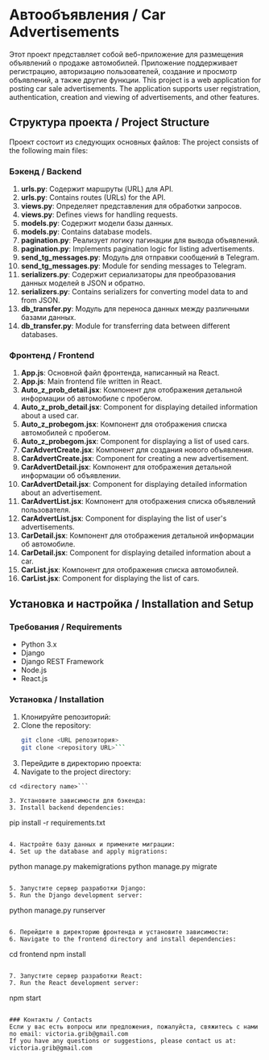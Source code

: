 # Автообъявления / Car Advertisements

Этот проект представляет собой веб-приложение для размещения объявлений о продаже автомобилей. Приложение поддерживает регистрацию, авторизацию пользователей, создание и просмотр объявлений, а также другие функции.
This project is a web application for posting car sale advertisements. The application supports user registration, authentication, creation and viewing of advertisements, and other features.

## Структура проекта / Project Structure

Проект состоит из следующих основных файлов:
The project consists of the following main files:

### Бэкенд / Backend

1. **urls.py**: Содержит маршруты (URL) для API.
1. **urls.py**: Contains routes (URLs) for the API.
2. **views.py**: Определяет представления для обработки запросов.
2. **views.py**: Defines views for handling requests.
3. **models.py**: Содержит модели базы данных.
3. **models.py**: Contains database models.
4. **pagination.py**: Реализует логику пагинации для вывода объявлений.
4. **pagination.py**: Implements pagination logic for listing advertisements.
5. **send_tg_messages.py**: Модуль для отправки сообщений в Telegram.
5. **send_tg_messages.py**: Module for sending messages to Telegram.
6. **serializers.py**: Содержит сериализаторы для преобразования данных моделей в JSON и обратно.
6. **serializers.py**: Contains serializers for converting model data to and from JSON.
7. **db_transfer.py**: Модуль для переноса данных между различными базами данных.
7. **db_transfer.py**: Module for transferring data between different databases.

### Фронтенд / Frontend

1. **App.js**: Основной файл фронтенда, написанный на React.
1. **App.js**: Main frontend file written in React.
2. **Auto_z_prob_detail.jsx**: Компонент для отображения детальной информации об автомобиле с пробегом.
2. **Auto_z_prob_detail.jsx**: Component for displaying detailed information about a used car.
3. **Auto_z_probegom.jsx**: Компонент для отображения списка автомобилей с пробегом.
3. **Auto_z_probegom.jsx**: Component for displaying a list of used cars.
4. **CarAdvertCreate.jsx**: Компонент для создания нового объявления.
4. **CarAdvertCreate.jsx**: Component for creating a new advertisement.
5. **CarAdvertDetail.jsx**: Компонент для отображения детальной информации об объявлении.
5. **CarAdvertDetail.jsx**: Component for displaying detailed information about an advertisement.
6. **CarAdvertList.jsx**: Компонент для отображения списка объявлений пользователя.
6. **CarAdvertList.jsx**: Component for displaying the list of user's advertisements.
7. **CarDetail.jsx**: Компонент для отображения детальной информации об автомобиле.
7. **CarDetail.jsx**: Component for displaying detailed information about a car.
8. **CarList.jsx**: Компонент для отображения списка автомобилей.
8. **CarList.jsx**: Component for displaying the list of cars.

## Установка и настройка / Installation and Setup

### Требования / Requirements

- Python 3.x
- Django
- Django REST Framework
- Node.js
- React.js

### Установка / Installation

1. Клонируйте репозиторий:
1. Clone the repository:
   ```bash
   git clone <URL репозитория>
   git clone <repository URL>```

2. Перейдите в директорию проекта:
2. Navigate to the project directory:
 ```cd <название директории>
cd <directory name>```

3. Установите зависимости для бэкенда:
3. Install backend dependencies:
```
pip install -r requirements.txt
```

4. Настройте базу данных и примените миграции:
4. Set up the database and apply migrations:
```
python manage.py makemigrations
python manage.py migrate
```

5. Запустите сервер разработки Django:
5. Run the Django development server:

```
python manage.py runserver
```

6. Перейдите в директорию фронтенда и установите зависимости:
6. Navigate to the frontend directory and install dependencies:
```
cd frontend
npm install
```

7. Запустите сервер разработки React:
7. Run the React development server:
```
npm start
```

### Контакты / Contacts
Если у вас есть вопросы или предложения, пожалуйста, свяжитесь с нами по email: victoria.grib@gmail.com
If you have any questions or suggestions, please contact us at: victoria.grib@gmail.com
